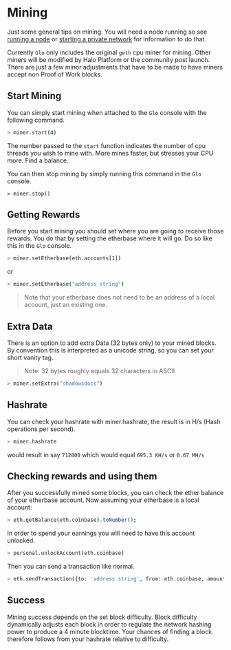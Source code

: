 # Mining

Just some general tips on mining. You will need a node running so see [running a node](running-a-node.md) or [starting a private network](start-private-network.md) for information to do that.

Currently `Glo` only includes the original `geth` cpu miner for mining. Other miners will be modified by Halo Platform or the community post launch. There are just a few minor adjustments that have to be made to have miners accept non Proof of Work blocks.

## Start Mining

You can simply start mining when attached to the `Glo` console with the following command.

```bash
> miner.start(4)
```

The number passed to the `start` function indicates the number of cpu threads you wish to mine with. More mines faster, but stresses your CPU more. Find a balance.

You can then stop mining by simply running this command in the `Glo` console.

```
> miner.stop()
```

## Getting Rewards

Before you start mining you should set where you are going to receive those rewards. You do that by setting the etherbase where it will go. Do so like this in the `Glo` console.

```bash
> miner.setEtherbase(eth.accounts[1])
```

or
```bash
> miner.setEtherbase("address string")
```

> Note that your etherbase does not need to be an address of a local account, just an existing one.

## Extra Data

There is an option to add extra Data (32 bytes only) to your mined blocks. By convention this is interpreted as a unicode string, so you can set your short vanity tag. 

> Note: 32 bytes roughly equals 32 characters in ASCII


```bash
> miner.setExtra("shadowsdocs")
```

## Hashrate

You can check your hashrate with miner.hashrate, the result is in H/s (Hash operations per second).

```bash
> miner.hashrate
```

would result in say `712000` which would equal `695.3 KH/s` or `0.67 MH/s`

## Checking rewards and using them

After you successfully mined some blocks, you can check the ether balance of your etherbase account. Now assuming your etherbase is a local account:

```bash
> eth.getBalance(eth.coinbase).toNumber();
```

In order to spend your earnings you will need to have this account unlocked.

```bash
> personal.unlockAccount(eth.coinbase)
```

Then you can send a transaction like normal.

```bash
> eth.sendTransaction({to: 'address string', from: eth.coinbase, amount 100})
```

## Success

Mining success depends on the set block difficulty. Block difficulty dynamically adjusts each block in order to regulate the network hashing power to produce a 4 minute blocktime. Your chances of finding a block therefore follows from your hashrate relative to difficulty. 
